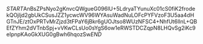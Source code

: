 $START$AnBsZPsNyo2gKnvcQWgueG096lU+5LdryaTYunuXc01cS0fiK2frodekQOjljd2gbUkCSusJZZ1ycwcWV96WYAsuWadNuLOFcPYFVzoF3U5aa4dHGTnJE/ztOxPRTvMrZjzd3tFPaY6jBkr6gUOJtso8WUzNFSC4+NhfUt6lInL+QBEfZYhm2dVTnbSpj+vVKwCLsUo0sYgS6ow1eRWSTDCZqpN8LHQvSg2iKc9eIpnpKAoGkXUG0gBwh6hqozSw$END$
